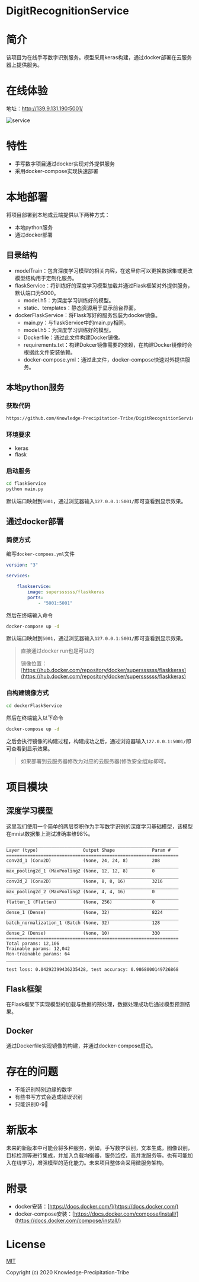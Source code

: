 # DigitRecognitionService
# 简介

该项目为在线手写数字识别服务。模型采用keras构建，通过docker部署在云服务器上提供服务。

# 在线体验

地址：http://139.9.131.190:5001/

![service](./img/service.png)

# 特性

- 手写数字项目通过docker实现对外提供服务
- 采用docker-compose实现快速部署

# 本地部署

将项目部署到本地或云端提供以下两种方式：

- 本地python服务
- 通过docker部署

## 目录结构

- modelTrain：包含深度学习模型的相关内容，在这里你可以更换数据集或更改模型结构用于定制化服务。
- flaskService：将训练好的深度学习模型加载并通过Flask框架对外提供服务，默认端口为5000。
  - model.h5：为深度学习训练好的模型。
  - static、templates：静态资源用于显示前台界面。
- dockerFlaskService：将Flask写好的服务包装为docker镜像。
  - main.py：与flaskService中的main.py相同。
  - model.h5：为深度学习训练好的模型。
  - Dockerfile：通过此文件构建Docker镜像。
  - requirements.txt：构建Dokcer镜像需要的依赖，在构建Docker镜像时会根据此文件安装依赖。
  - docker-compose.yml：通过此文件，docker-compose快速对外提供服务。

## 本地python服务

### 获取代码

```bash
https://github.com/Knowledge-Precipitation-Tribe/DigitRecognitionService.git
```

### 环境要求

- keras
- flask

### 启动服务

```bash
cd flaskService
python main.py
```

默认端口映射到`5001`，通过浏览器输入`127.0.0.1:5001/`即可查看到显示效果。

## 通过docker部署

### 简便方式

编写`docker-compoes.yml`文件

```yml
version: "3"

services:

    flaskservice:
        image: superssssss/flaskkeras
        ports: 
            - "5001:5001"
```

然后在终端输入命令

```bash
docker-compose up -d
```

默认端口映射到`5001`，通过浏览器输入`127.0.0.1:5001/`即可查看到显示效果。

> 直接通过docker run也是可以的
>
> 镜像位置：[https://hub.docker.com/repository/docker/superssssss/flaskkeras](https://hub.docker.com/repository/docker/superssssss/flaskkeras)

### 自构建镜像方式

```bash
cd dockerFlaskService
```

然后在终端输入以下命令

```bash
docker-compose up -d
```

之后会执行镜像的构建过程，构建成功之后，通过浏览器输入`127.0.0.1:5001/`即可查看到显示效果。

> 如果部署到云服务器修改为对应的云服务器(修改安全组)ip即可。

# 项目模块

## 深度学习模型

这里我们使用一个简单的两层卷积作为手写数字识别的深度学习基础模型，该模型在mnist数据集上测试准确率维98%。

```
_________________________________________________________________
Layer (type)                 Output Shape              Param #   
=================================================================
conv2d_1 (Conv2D)            (None, 24, 24, 8)         208       
_________________________________________________________________
max_pooling2d_1 (MaxPooling2 (None, 12, 12, 8)         0         
_________________________________________________________________
conv2d_2 (Conv2D)            (None, 8, 8, 16)          3216      
_________________________________________________________________
max_pooling2d_2 (MaxPooling2 (None, 4, 4, 16)          0         
_________________________________________________________________
flatten_1 (Flatten)          (None, 256)               0         
_________________________________________________________________
dense_1 (Dense)              (None, 32)                8224      
_________________________________________________________________
batch_normalization_1 (Batch (None, 32)                128       
_________________________________________________________________
dense_2 (Dense)              (None, 10)                330       
=================================================================
Total params: 12,106
Trainable params: 12,042
Non-trainable params: 64
_________________________________________________________________

test loss: 0.04292399436235428, test accuracy: 0.9868000149726868
```

## Flask框架

在Flask框架下实现模型的加载与数据的预处理，数据处理成功后通过模型预测结果。

## Docker

通过Dockerfile实现镜像的构建，并通过docker-compose启动。

# 存在的问题

- 不能识别特别边缘的数字
- 有些书写方式会造成错误识别
- 只能识别0-9🤣

# 新版本

未来的新版本中可能会将多种服务，例如，手写数字识别，文本生成，图像识别，目标检测等进行集成，并加入负载均衡器，服务监控，高并发服务等。也有可能加入在线学习，增强模型的范化能力。未来项目整体会采用微服务架构。

# 附录

- docker安装：[https://docs.docker.com/](https://docs.docker.com/)
- docker-compose安装：[https://docs.docker.com/compose/install/](https://docs.docker.com/compose/install/)

# License

[MIT](https://github.com/Knowledge-Precipitation-Tribe/DigitRecognitionService/blob/master/LICENSE)

Copyright (c) 2020 Knowledge-Precipitation-Tribe